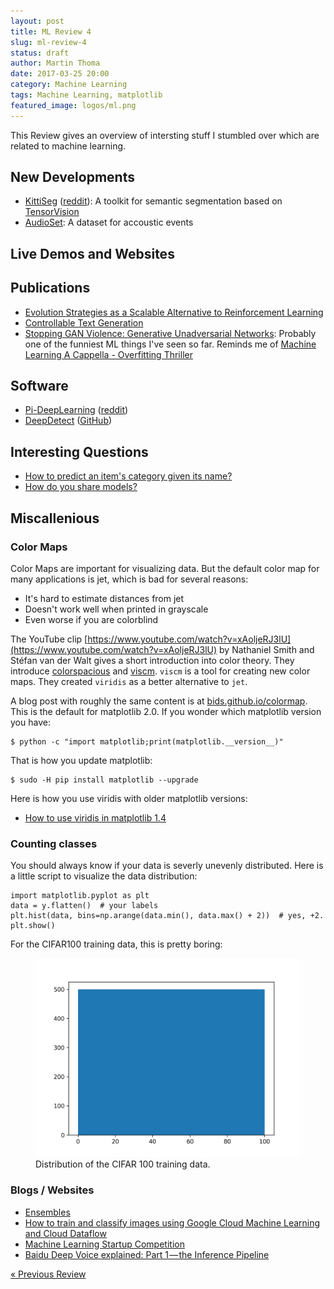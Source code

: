 ```yaml
---
layout: post
title: ML Review 4
slug: ml-review-4
status: draft
author: Martin Thoma
date: 2017-03-25 20:00
category: Machine Learning
tags: Machine Learning, matplotlib
featured_image: logos/ml.png
---
```


This Review gives an overview of intersting stuff I stumbled over which are
related to machine learning.


## New Developments

* [KittiSeg](https://github.com/MarvinTeichmann/KittiSeg) (<a href="https://www.reddit.com/r/MachineLearning/comments/5y8c5w/p_kittiseg_a_toolkit_to_perform_semantic/">reddit</a>): A toolkit for semantic segmentation based on [TensorVision](https://github.com/TensorVision/TensorVision)
* [AudioSet](https://research.google.com/audioset/): A dataset for accoustic events


## Live Demos and Websites


<!-- * [universe.openai.com](https://universe.openai.com/): Related to the OpenAI gym.
* [Project Malmo](http://blogs.microsoft.com/next/2016/03/13/project-malmo-using-minecraft-build-intelligent-technology/): Train RL agents in Minecraft
* [VISIIR](http://visiir.lip6.fr/): VIsual Seek for Interactive Image Retrieval - classifying food
* [Image-to-Image](http://affinelayer.com/pixsrv/index.html) -->




## Publications

<!-- e.g. arXiv -->

* [Evolution Strategies as a Scalable Alternative to Reinforcement Learning](https://arxiv.org/abs/1703.03864)
* [Controllable Text Generation](https://arxiv.org/abs/1703.00955)
* [Stopping GAN Violence: Generative Unadversarial Networks](https://arxiv.org/abs/1703.02528): Probably one of the funniest ML things I've seen so far. Reminds me of [Machine Learning A Cappella - Overfitting Thriller](https://www.youtube.com/watch?v=DQWI1kvmwRg)


## Software

<!-- e.g. Theano, Keras, ... -->

* [Pi-DeepLearning](https://github.com/Pi-DeepLearning/RaspberryPi-FaceDetection-MTCNN-Caffe-With-Motion) ([reddit](https://www.reddit.com/r/MachineLearning/comments/5xrt2m/pmtcnn_face_detection_on_raspberry_pi_3_with/))
* [DeepDetect](https://deepdetect.com/) ([GitHub](https://github.com/beniz/deepdetect))


## Interesting Questions

<!-- For example StackExchange -->

* [How to predict an item's category given its name?](http://stackoverflow.com/q/42648465/562769)
* [How do you share models?](https://www.reddit.com/r/MLQuestions/comments/5yuc22/how_do_you_share_models/)


## Miscallenious

### Color Maps

Color Maps are important for visualizing data. But the default color map for
many applications is jet, which is bad for several reasons:

* It's hard to estimate distances from jet
* Doesn't work well when printed in grayscale
* Even worse if you are colorblind

The YouTube clip [https://www.youtube.com/watch?v=xAoljeRJ3lU](https://www.youtube.com/watch?v=xAoljeRJ3lU)
by Nathaniel Smith and Stéfan van der Walt gives a short introduction into
color theory. They introduce [colorspacious](http://colorspacious.readthedocs.io/en/latest/)
and [viscm](https://github.com/matplotlib/viscm). `viscm` is a tool for
creating new color maps. They created `viridis` as a better alternative to
`jet`.

A blog post with roughly the same content is at [bids.github.io/colormap](https://bids.github.io/colormap/).
This is the default for matplotlib 2.0. If you wonder which matplotlib version
you have:

```
$ python -c "import matplotlib;print(matplotlib.__version__)"
```

That is how you update matplotlib:

```
$ sudo -H pip install matplotlib --upgrade
```

Here is how you use viridis with older matplotlib versions:

* [How to use viridis in matplotlib 1.4](http://stackoverflow.com/a/32484915/562769)


### Counting classes

You should always know if your data is severly unevenly distributed. Here is
a little script to visualize the data distribution:

```
import matplotlib.pyplot as plt
data = y.flatten()  # your labels
plt.hist(data, bins=np.arange(data.min(), data.max() + 2))  # yes, +2.
plt.show()
```

For the CIFAR100 training data, this is pretty boring:

<figure class="wp-caption aligncenter img-thumbnail">
    <img src="../images/2017/03/cifar100_data_dist.png" alt="Distribution of the CIFAR 100 training data." />
    <figcaption class="text-center">Distribution of the CIFAR 100 training data.</figcaption>
</figure>


### Blogs / Websites

* [Ensembles](https://martin-thoma.com/ensembles/)
* [How to train and classify images using Google Cloud Machine Learning and Cloud Dataflow](https://cloud.google.com/blog/big-data/2016/12/how-to-train-and-classify-images-using-google-cloud-machine-learning-and-cloud-dataflow)
* [Machine Learning Startup Competition](https://cloudplatformonline.com/Machine-Learning-Startup-Competition.html)
* [Baidu Deep Voice explained: Part 1 — the Inference Pipeline](https://medium.com/athelas/paper-1-baidus-deep-voice-675a323705df#.z937u7dki)


<!-- ## Meetings

* London, 4. December 2016: [Data Visualization Challenge](https://www.eventbrite.com/e/immigration-by-numbers-insights-through-data-visualisation-tickets-28920900191?aff=twitter)
* Barcelona, 5. December 2016 - 10. December 2016: Neural Information Processing Systems (NIPS) ([Link](https://nips.cc/))
* Mannheim, 7. April 2017: [DataFest Germany](https://hiwissml.github.io/datafest2017.github.io/)
 -->

<div class="navigation clearfix">
    <div class="alignleft">
        <a href="https://martin-thoma.com/ml-review-3/" rel="prev">« Previous Review</a>
    </div><!--
    <div class="alignright">
        <a href="https://martin-thoma.com/ml-review-5/" rel="next">Next Review »</a>
    </div>-->
</div>
